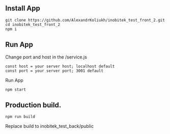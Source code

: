 <h2>Install App</h2>

    git clone https://github.com/AlexandrKoliukh/inobitek_test_front_2.git
    cd inobitek_test_front_2
    npm i
    
<h2>Run App</h2>
    
Change port and host in the /service.js
    
    const host = your server host; localhost default
    const port = your server port; 3001 default
    
Run App

    npm start

<h2>Production build.</h2>

    npm run build
    
Replace build to inobitek_test_back/public
